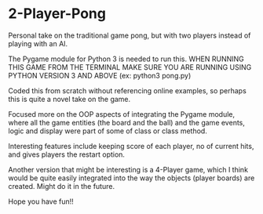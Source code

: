 # 2-Player-Pong
Personal take on the traditional game pong, but with two players instead of playing with an AI.

The Pygame module for Python 3 is needed to run this. WHEN RUNNING THIS GAME FROM THE TERMINAL MAKE SURE YOU ARE RUNNING USING PYTHON VERSION 3 AND ABOVE (ex: python3 pong.py)

Coded this from scratch without referencing online examples, so perhaps this is quite a novel take on the game.

Focused more on the OOP aspects of integrating the Pygame module, where all the game entities (the board and the ball) and the 
game events, logic and display were part of some of class or class method.

Interesting features include keeping score of each player, no of current hits, and gives players the restart option.

Another version that might be interesting is a 4-Player game, which I think would be quite easily integrated into the way the 
objects (player boards) are created. Might do it in the future.

Hope you have fun!!

